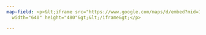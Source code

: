 ```yaml
---
map-field: <p>&lt;iframe src="https://www.google.com/maps/d/embed?mid=1QYGsiVQbqc1EShkHCZKout43QDP10q4F"
  width="640" height="480"&gt;&lt;/iframe&gt;</p>

---
```


